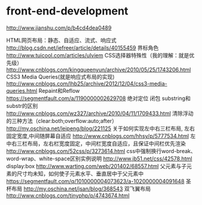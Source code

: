 # front-end-development

http://www.jianshu.com/p/b4cd4dea0489

HTML网页布局：静态、自适应、流式、响应式  http://blog.csdn.net/iefreer/article/details/40155459
界标角色 http://www.tuicool.com/articles/uIviem
CSS选择器特殊性（我的理解：就是优先级） http://www.cnblogs.com/kingqueenyun/archive/2010/05/25/1743206.html
CSS3 Media Queries(就是响应式布局的实现) http://www.cnblogs.com/lhb25/archive/2012/12/04/css3-media-queries.html
Repaint和Reflow https://segmentfault.com/a/1190000002629708
绝对定位
闭包
substring和substr的区别 http://www.cnblogs.com/wz327/archive/2010/04/11/1709433.html
清除浮动的三种方法（clear:both;overflow:auto;after） http://my.oschina.net/leipeng/blog/221125
关于如何实现左中右三栏布局, 左右固定宽度,中间随屏幕自适应 http://www.cnblogs.com/hhsy/p/5777534.html
左中右三栏布局，左右栏宽度固定，中间栏宽度自适应，且保证中间栏优先渲染 http://www.cnblogs.com/52css/p/3273614.html
css中强制换行word-break、word-wrap、white-space区别实例说明 http://www.jb51.net/css/42578.html
display:box http://www.warting.com/web/201402/68557.html
父元素与子元素的尺寸均未知，如何使子元素水平、垂直居中于父元素中 https://segmentfault.com/q/1010000004073623/a-1020000004091648
圣杯布局 http://my.oschina.net/jsan/blog/368543
双飞翼布局 http://www.cnblogs.com/tinyphp/p/4743674.html
